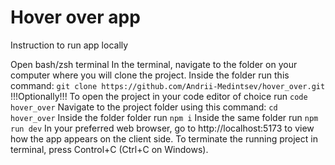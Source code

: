 # Hover over app

Instruction to run app locally

Open bash/zsh terminal
In the terminal, navigate to the folder on your computer where you will clone the project.
Inside the folder run this command: `git clone https://github.com/Andrii-Medintsev/hover_over.git`
!!!Optionally!!! To open the project in your code editor of choice run `code hover_over`
Navigate to the project folder using this command: `cd hover_over`
Inside the folder folder run `npm i`
Inside the same folder run `npm run dev`
In your preferred web browser, go to http://localhost:5173 to view how the app appears on the client side.
To terminate the running project in terminal, press Control+C (Ctrl+C on Windows).
